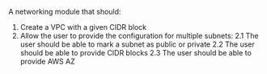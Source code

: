 A networking module that should:
1. Create a VPC with a given CIDR block
2. Allow the user to provide the configuration for multiple subnets:
  2.1 The user should be able to mark a subnet as public or private
  2.2 The user should be able to provide CIDR blocks
  2.3 The user should be able to provide AWS AZ